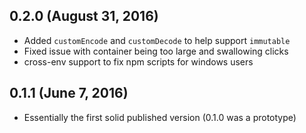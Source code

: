 ## 0.2.0 (August 31, 2016)
* Added `customEncode` and `customDecode` to help support `immutable`
* Fixed issue with container being too large and swallowing clicks
* cross-env support to fix npm scripts for windows users

## 0.1.1 (June 7, 2016)
* Essentially the first solid published version (0.1.0 was a prototype)
